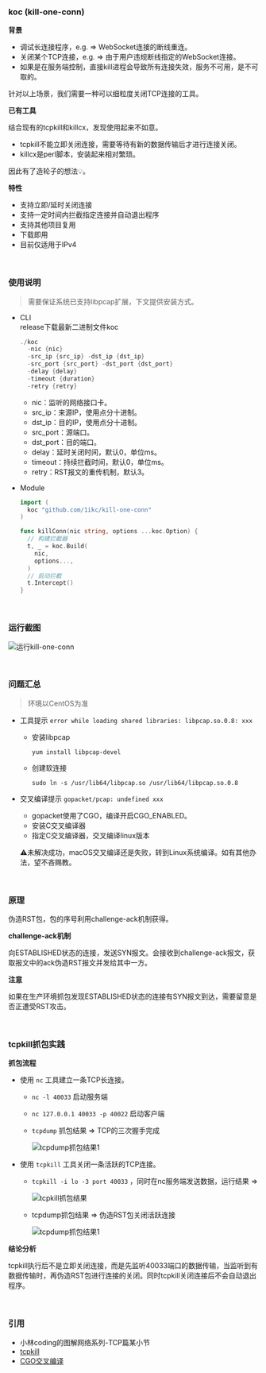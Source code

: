 ### koc (kill-one-conn)

**背景**

- 调试长连接程序，e.g. ⇒ WebSocket连接的断线重连。
- 关闭某个TCP连接，e.g. ⇒ 由于用户违规断线指定的WebSocket连接。
- 如果是在服务端控制，直接kill进程会导致所有连接失效，服务不可用，是不可取的。

针对以上场景，我们需要一种可以细粒度关闭TCP连接的工具。

**已有工具**

结合现有的tcpkill和killcx，发现使用起来不如意。

- tcpkill不能立即关闭连接，需要等待有新的数据传输后才进行连接关闭。
- killcx是perl脚本，安装起来相对繁琐。

因此有了造轮子的想法💡。

**特性**

- 支持立即/延时关闭连接
- 支持一定时间内拦截指定连接并自动退出程序
- 支持其他项目复用
- 下载即用
- 目前仅适用于IPv4

<br>

### 使用说明

> 需要保证系统已支持libpcap扩展，下文提供安装方式。
> 

- CLI
  <br>
  release下载最新二进制文件koc
  ```go
  ./koc
    -nic {nic} 
    -src_ip {src_ip} -dst_ip {dst_ip} 
    -src_port {src_port} -dst_port {dst_port}
    -delay {delay}
    -timeout {duration}
    -retry {retry}
  ```

  - nic：监听的网络接口卡。
  - src_ip：来源IP，使用点分十进制。
  - dst_ip：目的IP，使用点分十进制。
  - src_port：源端口。
  - dst_port：目的端口。
  - delay：延时关闭时间，默认0，单位ms。
  - timeout：持续拦截时间，默认0，单位ms。
  - retry：RST报文的重传机制，默认3。

- Module
  ```go
  import (
    koc "github.com/1ikc/kill-one-conn"
  )
  
  func killConn(nic string, options ...koc.Option) {
    // 构建拦截器
    t, _ = koc.Build(
      nic,
      options...,
    )
    // 启动拦截
    t.Intercept()
  }
  ```

<br>

### 运行截图
![运行kill-one-conn](https://s3.us-west-2.amazonaws.com/secure.notion-static.com/937d6225-eea1-4e66-af3f-9d8537a3ac15/Untitled.png?X-Amz-Algorithm=AWS4-HMAC-SHA256&X-Amz-Content-Sha256=UNSIGNED-PAYLOAD&X-Amz-Credential=AKIAT73L2G45EIPT3X45%2F20220215%2Fus-west-2%2Fs3%2Faws4_request&X-Amz-Date=20220215T085504Z&X-Amz-Expires=86400&X-Amz-Signature=c581b7fcdae0d49e53a46bf3aa232394718127abd5b5eb80384302643c791e7a&X-Amz-SignedHeaders=host&response-content-disposition=filename%20%3D%22Untitled.png%22&x-id=GetObject)

<br>

### 问题汇总

> 环境以CentOS为准
> 
- 工具提示 `error while loading shared libraries: libpcap.so.0.8: xxx`
    - 安装libpcap
        
        `yum install libpcap-devel`
        
    - 创建软连接
        
        `sudo ln -s /usr/lib64/libpcap.so /usr/lib64/libpcap.so.0.8`
        
- 交叉编译提示 `gopacket/pcap: undefined xxx`
    - gopacket使用了CGO，编译开启CGO_ENABLED。
    - 安装C交叉编译器
    - 指定C交叉编译器，交叉编译linux版本
    
    ⚠️未解决成功，macOS交叉编译还是失败，转到Linux系统编译。如有其他办法，望不吝赐教。
    
<br>

### 原理

伪造RST包，包的序号利用challenge-ack机制获得。

**challenge-ack机制**

向ESTABLISHED状态的连接，发送SYN报文。会接收到challenge-ack报文，获取报文中的ack伪造RST报文并发给其中一方。

**注意**

如果在生产环境抓包发现ESTABLISHED状态的连接有SYN报文到达，需要留意是否正遭受RST攻击。

<br>

### tcpkill抓包实践

**抓包流程**

- 使用 `nc` 工具建立一条TCP长连接。
    - `nc -l 40033` 启动服务端
    - `nc 127.0.0.1 40033 -p 40022` 启动客户端
    - `tcpdump` 抓包结果 ⇒ TCP的三次握手完成
        
        ![tcpdump抓包结果1](https://s3.us-west-2.amazonaws.com/secure.notion-static.com/966bacad-f291-4ad8-8358-7f53406d022c/Untitled.png?X-Amz-Algorithm=AWS4-HMAC-SHA256&X-Amz-Content-Sha256=UNSIGNED-PAYLOAD&X-Amz-Credential=AKIAT73L2G45EIPT3X45%2F20220215%2Fus-west-2%2Fs3%2Faws4_request&X-Amz-Date=20220215T065119Z&X-Amz-Expires=86400&X-Amz-Signature=8dc07de7ec696b5cc6b98c6775f89a3a12673f843aaba5b160efdde3b3cfa692&X-Amz-SignedHeaders=host&response-content-disposition=filename%20%3D%22Untitled.png%22&x-id=GetObject)
        
- 使用 `tcpkill` 工具关闭一条活跃的TCP连接。
    - `tcpkill -i lo -3 port 40033` ，同时在nc服务端发送数据，运行结果 ⇒
        
        ![tcpkill抓包结果](https://s3.us-west-2.amazonaws.com/secure.notion-static.com/fc40dfbf-f190-4952-ab4c-4bc3d28bf66c/Untitled.png?X-Amz-Algorithm=AWS4-HMAC-SHA256&X-Amz-Content-Sha256=UNSIGNED-PAYLOAD&X-Amz-Credential=AKIAT73L2G45EIPT3X45%2F20220215%2Fus-west-2%2Fs3%2Faws4_request&X-Amz-Date=20220215T065105Z&X-Amz-Expires=86400&X-Amz-Signature=a1f7fdd0da11abf49cea02ae76d154b84404a2387bc05d55a0a7dba015ed190e&X-Amz-SignedHeaders=host&response-content-disposition=filename%20%3D%22Untitled.png%22&x-id=GetObject)
        
    - tcpdump抓包结果 ⇒ 伪造RST包关闭活跃连接
        
        ![tcpdump抓包结果1](https://s3.us-west-2.amazonaws.com/secure.notion-static.com/296041dc-7a9f-4b86-bf34-02a2a841e5a5/Untitled.png?X-Amz-Algorithm=AWS4-HMAC-SHA256&X-Amz-Content-Sha256=UNSIGNED-PAYLOAD&X-Amz-Credential=AKIAT73L2G45EIPT3X45%2F20220215%2Fus-west-2%2Fs3%2Faws4_request&X-Amz-Date=20220215T065047Z&X-Amz-Expires=86400&X-Amz-Signature=824a69fb0967125096eaa640fdfade773836996b53855658d9e4cd3ecb3fca99&X-Amz-SignedHeaders=host&response-content-disposition=filename%20%3D%22Untitled.png%22&x-id=GetObject)
        

**结论分析**

tcpkill执行后不是立即关闭连接，而是先监听40033端口的数据传输，当监听到有数据传输时，再伪造RST包进行连接的关闭。同时tcpkill关闭连接后不会自动退出程序。

<br>

### 引用

- 小林coding的图解网络系列-TCP篇某小节
- [tcpkill](https://www.jianshu.com/p/c8423cbe3e36)
- [CGO交叉编译](https://bansheelw.github.io/2019/12/18/macOS%E4%B8%8Bgolang%20%E4%BA%A4%E5%8F%89%E7%BC%96%E8%AF%91%E5%A4%B1%E8%B4%A5%E5%B0%8F%E8%AE%B0/)
